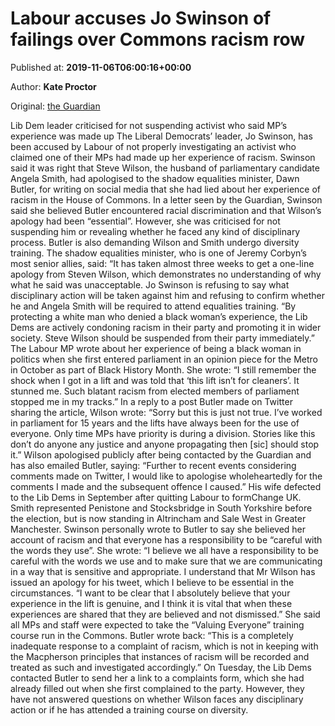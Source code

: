 
# Labour accuses Jo Swinson of failings over Commons racism row

Published at: **2019-11-06T06:00:16+00:00**

Author: **Kate Proctor**

Original: [the Guardian](https://www.theguardian.com/politics/2019/nov/06/labour-accuses-jo-swinson-of-failings-over-commons-racism-row)

Lib Dem leader criticised for not suspending activist who said MP’s experience was made up
The Liberal Democrats’ leader, Jo Swinson, has been accused by Labour of not properly investigating an activist who claimed one of their MPs had made up her experience of racism.
Swinson said it was right that Steve Wilson, the husband of parliamentary candidate Angela Smith, had apologised to the shadow equalities minister, Dawn Butler, for writing on social media that she had lied about her experience of racism in the House of Commons.
In a letter seen by the Guardian, Swinson said she believed Butler encountered racial discrimination and that Wilson’s apology had been “essential”. However, she was criticised for not suspending him or revealing whether he faced any kind of disciplinary process. Butler is also demanding Wilson and Smith undergo diversity training.
The shadow equalities minister, who is one of Jeremy Corbyn’s most senior allies, said: “It has taken almost three weeks to get a one-line apology from Steven Wilson, which demonstrates no understanding of why what he said was unacceptable. Jo Swinson is refusing to say what disciplinary action will be taken against him and refusing to confirm whether he and Angela Smith will be required to attend equalities training.
“By protecting a white man who denied a black woman’s experience, the Lib Dems are actively condoning racism in their party and promoting it in wider society. Steve Wilson should be suspended from their party immediately.”
The Labour MP wrote about her experience of being a black woman in politics when she first entered parliament in an opinion piece for the Metro in October as part of Black History Month.
She wrote: “I still remember the shock when I got in a lift and was told that ‘this lift isn’t for cleaners’. It stunned me. Such blatant racism from elected members of parliament stopped me in my tracks.”
In a reply to a post Butler made on Twitter sharing the article, Wilson wrote: “Sorry but this is just not true. I’ve worked in parliament for 15 years and the lifts have always been for the use of everyone. Only time MPs have priority is during a division. Stories like this don’t do anyone any justice and anyone propagating then [sic] should stop it.”
Wilson apologised publicly after being contacted by the Guardian and has also emailed Butler, saying: “Further to recent events considering comments made on Twitter, I would like to apologise wholeheartedly for the comments I made and the subsequent offence I caused.”
His wife defected to the Lib Dems in September after quitting Labour to formChange UK. Smith represented Penistone and Stocksbridge in South Yorkshire before the election, but is now standing in Altrincham and Sale West in Greater Manchester.
Swinson personally wrote to Butler to say she believed her account of racism and that everyone has a responsibility to be “careful with the words they use”.
She wrote: “I believe we all have a responsibility to be careful with the words we use and to make sure that we are communicating in a way that is sensitive and appropriate. I understand that Mr Wilson has issued an apology for his tweet, which I believe to be essential in the circumstances.
“I want to be clear that I absolutely believe that your experience in the lift is genuine, and I think it is vital that when these experiences are shared that they are believed and not dismissed.”
She said all MPs and staff were expected to take the “Valuing Everyone” training course run in the Commons.
Butler wrote back: “This is a completely inadequate response to a complaint of racism, which is not in keeping with the Macpherson principles that instances of racism will be recorded and treated as such and investigated accordingly.”
On Tuesday, the Lib Dems contacted Butler to send her a link to a complaints form, which she had already filled out when she first complained to the party. However, they have not answered questions on whether Wilson faces any disciplinary action or if he has attended a training course on diversity.

